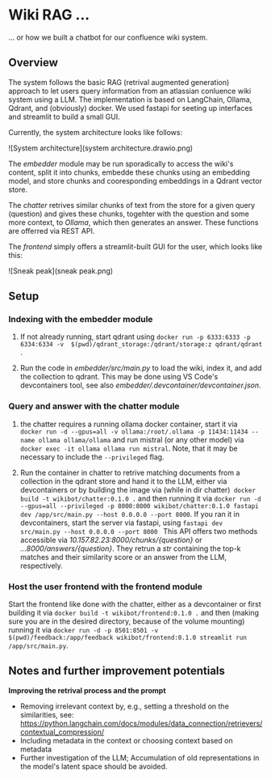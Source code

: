 # Wiki RAG ...

... or how we built a chatbot for our confluence wiki system. 

## Overview 

The system follows the basic RAG (retrival augmented generation) approach to let users 
query information from an atlassian conluence wiki system using a LLM. The implementation
is based on LangChain, Ollama, Qdrant, and (obviously) docker. We used fastapi for seeting up interfaces and 
streamlit to build a small GUI. 

Currently, the system architecture looks like follows:

![System architecture](system architecture.drawio.png)

The *embedder* module may be run sporadically to access the wiki's content, split it 
into chunks, embedde these chunks using an embedding model, and store chunks and 
cooresponding embeddings in a Qdrant vector store. 

The *chatter* retrives similar chunks of text from the store for a given query (question)
and gives these chunks, togehter with the question and some more context, to *Ollama*, which then
generates an answer. These functions are offerred via REST API. 

The *frontend* simply offers a streamlit-built GUI for the user, which looks like this:

![Sneak peak](sneak peak.png)
 
## Setup
### Indexing with the embedder module
1. If not already running, start qdrant using 
`docker run -p 6333:6333 -p 6334:6334 -v 
$(pwd)/qdrant_storage:/qdrant/storage:z qdrant/qdrant
`.

2. Run the code in *embedder/src/main.py* to load the wiki, index it, and add the collection to qdrant. 
This may be done using VS Code's devcontainers tool, see also *embedder/.devcontainer/devcontainer.json*. 

### Query and answer with the chatter module 

1. the chatter requires a running ollama docker container, start it via `
docker run -d --gpus=all -v ollama:/root/.ollama -p 11434:11434 --name ollama ollama/ollama`
and run mistral (or any other model) via `docker exec -it ollama ollama run mistral`.
Note, that it may be necessary to include the `--privileged` flag. 

2. Run the container in chatter to retrive matching documents from a collection in the qdrant store and
hand it to the LLM, either via devcontainers or by building the image via (while in dir chatter)`
docker build -t wikibot/chatter:0.1.0 .`
and then running it via `
docker run -d --gpus=all --privileged -p 8000:8000 wikibot/chatter:0.1.0 fastapi dev /app/src/main.py --host 0.0.0.0 --port 8000
`. 
If you ran it in devcontainers, start the server via fastapi, using `
fastapi dev src/main.py --host 0.0.0.0 --port 8000 
`
This API offers two methods accessible via  *10.157.82.23:8000/chunks/{question}* or 
*...8000/answers/{question}*. They retrun a *str* containing the top-k matches and their similarity score 
or an answer from the LLM, respectively.  

### Host the user frontend with the frontend module 

Start the frontend like done with the chatter, either as a devcontainer or first building it via 
`
docker build -t wikibot/frontend:0.1.0 .
` and then (making sure you are in the desired directory, because of the volume mounting) running it via
`
docker run -d -p 8501:8501 -v $(pwd)/feedback:/app/feedback wikibot/frontend:0.1.0 streamlit run /app/src/main.py
`.

## Notes and further improvement potentials  

**Improving the retrival process and the prompt**
- Removing irrelevant context by, e.g., setting a threshold on the similarities, see: https://python.langchain.com/docs/modules/data_connection/retrievers/contextual_compression/
- Including metadata in the context or choosing context based on metadata 
- Further investigation of the LLM; Accumulation of old representations in the model's latent space should be
avoided. 

